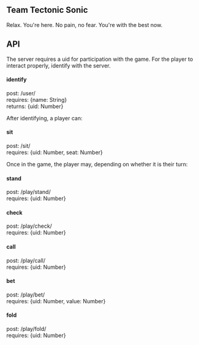 ## Team Tectonic Sonic ##

Relax. You're here. No pain, no fear. You're with the best now.

## API ##

The server requires a uid for participation with the game. For the player to interact properly, identify with the server.

#### identify ####
post: /user/  
requires: {name: String}  
returns: {uid: Number}  

After identifying, a player can:

#### sit ####
post: /sit/  
requires: {uid: Number, seat: Number}  

Once in the game, the player may, depending on whether it is their turn:

#### stand ####
post: /play/stand/  
requires: {uid: Number}  

#### check ####
post: /play/check/  
requires: {uid: Number}  
#### call ####
post: /play/call/  
requires: {uid: Number}  
#### bet ####
post: /play/bet/  
requires: {uid: Number, value: Number}  
#### fold ####
post: /play/fold/  
requires: {uid: Number}  
